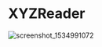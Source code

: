 # XYZReader
![screenshot_1534991072](https://user-images.githubusercontent.com/25854219/46367989-098fca80-c64d-11e8-95ec-e33db08c164e.png)
